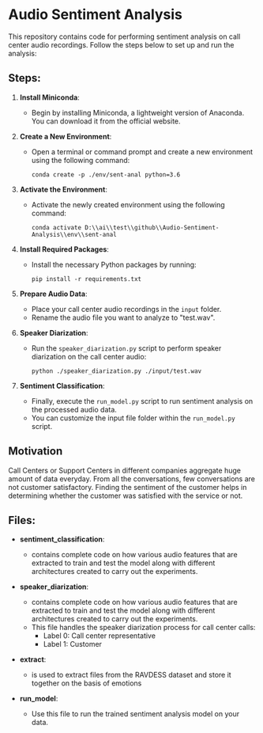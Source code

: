 # Audio Sentiment Analysis
This repository contains code for performing sentiment analysis on call center audio recordings. Follow the steps below to set up and run the analysis:

## Steps:

1. **Install Miniconda**:
    - Begin by installing Miniconda, a lightweight version of Anaconda. You can download it from the official website.

2. **Create a New Environment**:
    - Open a terminal or command prompt and create a new environment using the following command:
      ```
      conda create -p ./env/sent-anal python=3.6
      ```

3. **Activate the Environment**:
    - Activate the newly created environment using the following command:
      ```
      conda activate D:\\ai\\test\\github\\Audio-Sentiment-Analysis\\env\\sent-anal
      ```

4. **Install Required Packages**:
    - Install the necessary Python packages by running:
      ```
      pip install -r requirements.txt
      ```

5. **Prepare Audio Data**:
    - Place your call center audio recordings in the `input` folder.
    - Rename the audio file you want to analyze to \"test.wav\".

6. **Speaker Diarization**:
    - Run the `speaker_diarization.py` script to perform speaker diarization on the call center audio:
      ```
      python ./speaker_diarization.py ./input/test.wav
      ```

7. **Sentiment Classification**:
    - Finally, execute the `run_model.py` script to run sentiment analysis on the processed audio data.
    - You can customize the input file folder within the `run_model.py` script.

## Motivation
Call Centers or Support Centers in different companies aggregate huge amount of data everyday. From all the conversations, few conversations are not customer satisfactory. Finding the sentiment of the customer helps in determining whether the customer was satisfied with the service or not.

## Files:

- **sentiment_classification**:
  - contains complete code on how various audio features that are extracted to train and test the model along with different architectures created to carry out the experiments.

- **speaker_diarization**:
  -  contains complete code on how various audio features that are extracted to train and test the model along with different architectures created to carry out the experiments. 
  - This file handles the speaker diarization process for call center calls:
    - Label 0: Call center representative
    - Label 1: Customer

- **extract**: 
    - is used to extract files from the RAVDESS dataset and store it together on the basis of emotions

- **run_model**:
  - Use this file to run the trained sentiment analysis model on your data.
